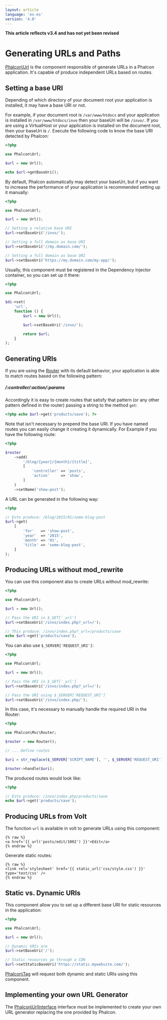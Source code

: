 ```yaml
---
layout: article
language: 'es-es'
version: '4.0'
---
```

**This article reflects v3.4 and has not yet been revised**

<a name='overview'></a>

# Generating URLs and Paths

[Phalcon\Url](api/Phalcon_Url) is the component responsible of generate URLs in a Phalcon application. It's capable of produce independent URLs based on routes.

<a name='base-uri'></a>

## Setting a base URI

Depending of which directory of your document root your application is installed, it may have a base URI or not.

For example, if your document root is `/var/www/htdocs` and your application is installed in `/var/www/htdocs/invo` then your baseUri will be `/invo/`. If you are using a VirtualHost or your application is installed on the document root, then your baseUri is `/`. Execute the following code to know the base URI detected by Phalcon:

```php
<?php

use Phalcon\Url;

$url = new Url();

echo $url->getBaseUri();
```

By default, Phalcon automatically may detect your baseUri, but if you want to increase the performance of your application is recommended setting up it manually:

```php
<?php

use Phalcon\Url;

$url = new Url();

// Setting a relative base URI
$url->setBaseUri('/invo/');

// Setting a full domain as base URI
$url->setBaseUri('//my.domain.com/');

// Setting a full domain as base URI
$url->setBaseUri('https://my.domain.com/my-app/');
```

Usually, this component must be registered in the Dependency Injector container, so you can set up it there:

```php
<?php

use Phalcon\Url;

$di->set(
    'url',
    function () {
        $url = new Url();

        $url->setBaseUri('/invo/');

        return $url;
    }
);
```

<a name='generating-uri'></a>

## Generating URIs

If you are using the [Router](/4.0/en/routing) with its default behavior, your application is able to match routes based on the following pattern:

<h5 class='alert alert-info'>/:controller/:action/:params </h5>

Accordingly it is easy to create routes that satisfy that pattern (or any other pattern defined in the router) passing a string to the method `get`:

```php
<?php echo $url->get('products/save'); ?>
```

Note that isn't necessary to prepend the base URI. If you have named routes you can easily change it creating it dynamically. For Example if you have the following route:

```php
<?php

$router
    ->add(
        '/blog/{year}/{month}/{title}',
        [
            'controller' => 'posts',
            'action'     => 'show',
        ]
    )
    ->setName('show-post');
```

A URL can be generated in the following way:

```php
<?php

// Esto produce: /blog/2015/01/some-blog-post
$url->get(
    [
        'for'   => 'show-post',
        'year'  => '2015',
        'month' => '01',
        'title' => 'some-blog-post',
    ]
);
```

<a name='urls-without-mod-rewrite'></a>

## Producing URLs without mod_rewrite

You can use this component also to create URLs without mod_rewrite:

```php
<?php

use Phalcon\Url;

$url = new Url();

// Pass the URI in $_GET['_url']
$url->setBaseUri('/invo/index.php?_url=/');

// This produce: /invo/index.php?_url=/products/save
echo $url->get('products/save');
```

You can also use `$_SERVER['REQUEST_URI']`:

```php
<?php

use Phalcon\Url;

$url = new Url();

// Pass the URI in $_GET['_url']
$url->setBaseUri('/invo/index.php?_url=/');

// Pass the URI using $_SERVER['REQUEST_URI']
$url->setBaseUri('/invo/index.php/');
```

In this case, it's necessary to manually handle the required URI in the Router:

```php
<?php

use Phalcon\Mvc\Router;

$router = new Router();

// ... Define routes

$uri = str_replace($_SERVER['SCRIPT_NAME'], '', $_SERVER['REQUEST_URI']);

$router->handle($uri);
```

The produced routes would look like:

```php
<?php

// Esto produce: /invo/index.php/products/save
echo $url->get('products/save');
```

<a name='urls-from-volt'></a>

## Producing URLs from Volt

The function `url` is available in volt to generate URLs using this component:

```twig
{% raw %}
<a href='{{ url('posts/edit/1002') }}'>Edit</a>
{% endraw %}
```

Generate static routes:

```twig
{% raw %}
<link rel='stylesheet' href='{{ static_url('css/style.css') }}' type='text/css' />
{% endraw %}
```

<a name='static-vs-dynamic-uri'></a>

## Static vs. Dynamic URIs

This component allow you to set up a different base URI for static resources in the application:

```php
<?php

use Phalcon\Url;

$url = new Url();

// Dynamic URIs are
$url->setBaseUri('/');

// Static resources go through a CDN
$url->setStaticBaseUri('https://static.mywebsite.com/');
```

[Phalcon\Tag](api/Phalcon_Tag) will request both dynamic and static URIs using this component.

<a name='custom-url'></a>

## Implementing your own URL Generator

The [Phalcon\UrlInterface](api/Phalcon_UrlInterface) interface must be implemented to create your own URL generator replacing the one provided by Phalcon.